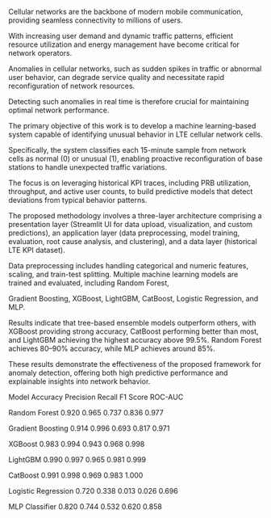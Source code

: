 Cellular networks are the backbone of modern mobile communication, providing seamless connectivity to millions of users. 

With increasing user demand and dynamic traffic patterns, efficient resource utilization and energy management have become critical for network operators. 

Anomalies in cellular networks, such as sudden spikes in traffic or abnormal user behavior, can degrade service quality and necessitate rapid reconfiguration of network resources. 

Detecting such anomalies in real time is therefore crucial for maintaining optimal network performance.

The primary objective of this work is to develop a machine learning-based system capable of identifying unusual behavior in LTE cellular network cells. 

Specifically, the system classifies each 15-minute sample from network cells as normal (0) or unusual (1), enabling proactive reconfiguration of base stations to handle unexpected traffic variations. 

The focus is on leveraging historical KPI traces, including PRB utilization, throughput, and active user counts, to build predictive models that detect deviations from typical behavior patterns.

The proposed methodology involves a three-layer architecture comprising a presentation layer (Streamlit UI for data upload, visualization, and custom predictions), an application layer (data preprocessing, model training, evaluation, root cause analysis, and clustering), and a data layer (historical LTE KPI dataset). 

Data preprocessing includes handling categorical and numeric features, scaling, and train-test splitting. Multiple machine learning models are trained and evaluated, including Random Forest, 

Gradient Boosting, XGBoost, LightGBM, CatBoost, Logistic Regression, and MLP.

Results indicate that tree-based ensemble models outperform others, with XGBoost providing strong accuracy, CatBoost performing better than most, and LightGBM achieving the highest accuracy above 99.5%. Random Forest achieves 80–90% accuracy, while MLP achieves around 85%. 

These results demonstrate the effectiveness of the proposed framework for anomaly detection, offering both high predictive performance and explainable insights into network behavior.


Model	                Accuracy	  Precision	Recall	  F1 Score	  ROC-AUC

Random Forest	        0.920	      0.965	    0.737	    0.836	    0.977

Gradient Boosting	    0.914	      0.996	    0.693	    0.817	    0.971

XGBoost	              0.983	      0.994	    0.943	    0.968	    0.998

LightGBM	            0.990	      0.997	    0.965	    0.981	    0.999

CatBoost	            0.991	      0.998	    0.969	    0.983	    1.000

Logistic Regression	  0.720	      0.338	    0.013	    0.026	    0.696

MLP Classifier	      0.820	      0.744	    0.532	    0.620	    0.858
